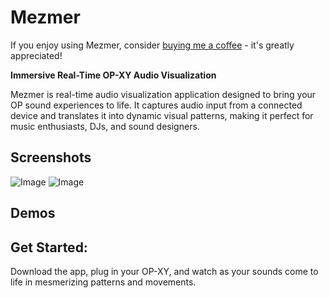 # Mezmer

If you enjoy using Mezmer, consider [buying me a coffee](https://ko-fi.com/iad_draws) - it's greatly appreciated!

**Immersive Real-Time OP-XY Audio Visualization**

Mezmer is real-time audio visualization application designed to bring your OP sound experiences to life. It captures audio input from a connected device and translates it into dynamic visual patterns, making it perfect for music enthusiasts, DJs, and sound designers.

## Screenshots
![Image](/assets/images/sn1.png)
![Image](/assets/images/sn.png)


## Demos

## Get Started:
Download the app, plug in your OP-XY, and watch as your sounds come to life in mesmerizing patterns and movements.
